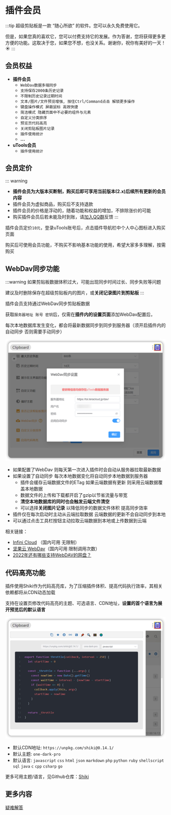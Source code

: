 # 插件会员

:::tip
超级剪贴板是一款 “随心所欲” 的软件。您可以永久免费使用它。

但是，如果您真的喜欢它，您可以付费支持它的发展。作为答谢，您将获得更多更方便的功能。这取决于您，如果您不想，也没关系。谢谢你，祝你有美好的一天！☀️
:::

## 会员权益

- **插件会员**
  - `WebDav数据多端同步` <Badge type="tip" text="已上线" />
  - `支持保存2000条历史记录` <Badge type="tip" text="已上线" />
  - `不限制历史记录过期时间` <Badge type="tip" text="已上线" />
  - `文本/图片/文件预览增强, 按住Ctrl/Command点击 解锁更多操作` <Badge type="tip" text="已上线" />
  - `键盘操作模式 屏蔽鼠标 高效快捷` <Badge type="tip" text="已上线" />
  - `简洁模式 隐藏页面中不必要的组件与元素` <Badge type="tip" text="已上线" />
  - `自定义分类排序` <Badge type="tip" text="已上线" />
  - `预览页代码高亮` <Badge type="tip" text="已上线" />
  - `关闭剪贴板图片记录` <Badge type="tip" text="已上线" />
  - `插件使用统计` <Badge type="tip" text="已上线" />
  - **...**
- **uTools会员**
  - `插件使用统计` <Badge type="tip" text="已上线" />

## 会员定价

::: warning
- **插件会员为大版本买断制，购买后即可享用当前版本(2.x)后续所有更新的会员内容**
- 插件会员为虚拟商品，购买后不支持退款
- 插件会员的价格是浮动的，随着功能和权益的增加，不排除涨价的可能
- 购买插件会员后若未能及时到账，请[加入QQ群](https://jq.qq.com/?_wv=1027&k=fURjGVJr)反馈
:::

插件会员定价`10元`，登录uTools账号后，点击插件导航栏中个人中心图标进入购买页面

购买后可使用会员功能，不购买不影响基本功能的使用，希望大家多多理解，按需购买

## WebDav同步功能

:::warning
如果剪贴板数据体积过大，可能出现同步时间过长、同步失败等问题

建议及时删除保存在超级剪贴板内的图片，或**关闭记录图片到剪贴板**
:::

插件会员支持通过WebDav同步剪贴板数据

获取`服务器地址 账号 密钥`后，仅需在**插件内的设置页面**添加WebDav配置后，

每次本地数据库发生变化，都会将最新数据同步到同步到服务器（须开启插件内的自动同步 否则需要手动同步）

![WebDav](../assets/vip-webdav.png)

- 如果配置了WebDav 则每天第一次进入插件时会自动从服务器拉取最新数据
- 如果设置了自动同步 每次本地数据变化将自动同步本地数据到服务器
  - 插件会缓存云端数据文件的ETag 如果云端数据有更新 则采用云端数据覆盖本地数据
  - 数据文件的上传和下载都开启了gzip以节省流量与带宽
  - **清空本地数据库的同时也会触发云端文件清空**
  - 可以选择**关闭图片记录** 以降低同步的数据文件体积 提高同步效率
- 插件仅在每次启动时主动从云端拉取数据 云端数据的更新不会自动同步到本地
- 可以通过点击工具栏按钮主动拉取云端数据到本地或上传数据到云端

相关链接：

- [Infini Cloud](https://infini-cloud.net/en/) （国内可用 无限制）
- [坚果云 WebDav](https://help.jianguoyun.com/?tag=webdav)（国内可用 限制调用次数）
- [2022年还有哪些支持WebDAV的网盘？](https://www.zhihu.com/question/347182171)

## 代码高亮功能

插件使用Shiki作为代码高亮库，为了压缩插件体积、提高代码执行效率，其相关依赖都将从CDN动态加载

支持在设置页修改代码高亮的主题、可选语言、CDN地址，**设置的首个语言为展开预览后的默认语言**

![HighLight](../assets/vip-highlight.png)

- 默认CDN地址: `https://unpkg.com/shiki@0.14.1/`
- 默认主题: `one-dark-pro`
- 默认语言: `javascript` `css` `html` `json` `markdown` `php` `python` `ruby` `shellscript` `sql` `java` `c` `cpp` `csharp` `go`

更多可用主题/语言，见Github仓库：[Shiki](https://github.com/shikijs/shiki)

## 更多内容

[疑难解答](../statement/index.md)